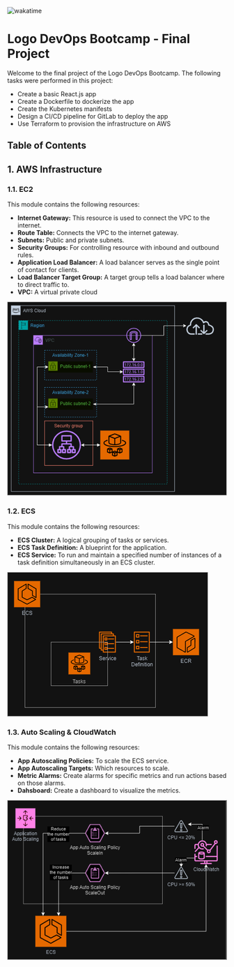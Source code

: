 ![wakatime](https://wakatime.com/badge/user/7a3208ae-8d7c-4834-bad7-68755ddd26b8/project/018b8a97-a46f-4c94-8d6b-103f0715cfeb.svg)

# Logo DevOps Bootcamp - Final Project

Welcome to the final project of the Logo DevOps Bootcamp. The following tasks were performed in this project:

- Create a basic React.js app
- Create a Dockerfile to dockerize the app
- Create the Kubernetes manifests
- Design a CI/CD pipeline for GitLab to deploy the app
- Use Terraform to provision the infrastructure on AWS

## Table of Contents


## 1. AWS Infrastructure

### 1.1. EC2

This module contains the following resources:

- **Internet Gateway:** This resource is used to connect the VPC to the internet.
- **Route Table:** Connects the VPC to the internet gateway.
- **Subnets:** Public and private subnets.
- **Security Groups:** For controlling resource with inbound and outbound rules.
- **Application Load Balancer:** A load balancer serves as the single point of contact for clients.
- **Load Balancer Target Group:** A target group tells a load balancer where to direct traffic to.
- **VPC:** A virtual private cloud

![](./assets/ec2.png)

### 1.2. ECS

This module contains the following resources:

- **ECS Cluster:** A logical grouping of tasks or services.
- **ECS Task Definition:** A blueprint for the application.
- **ECS Service:** To run and maintain a specified number of instances of a task definition simultaneously in an ECS cluster.

![](./assets/ecs.png)

### 1.3. Auto Scaling & CloudWatch

This module contains the following resources:

- **App Autoscaling Policies:** To scale the ECS service.
- **App Autoscaling Targets:** Which resources to scale.
- **Metric Alarms:** Create alarms for specific metrics and run actions based on those alarms.
- **Dahsboard:** Create a dashboard to visualize the metrics.

![](./assets/autoscaling.png)


